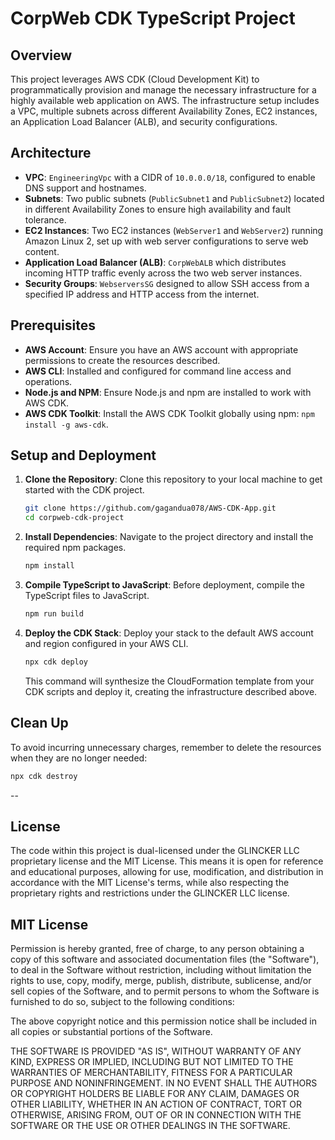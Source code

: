 # CorpWeb CDK TypeScript Project

## Overview

This project leverages AWS CDK (Cloud Development Kit) to programmatically provision and manage the necessary infrastructure for a highly available web application on AWS. The infrastructure setup includes a VPC, multiple subnets across different Availability Zones, EC2 instances, an Application Load Balancer (ALB), and security configurations.

## Architecture

- **VPC**: `EngineeringVpc` with a CIDR of `10.0.0.0/18`, configured to enable DNS support and hostnames.
- **Subnets**: Two public subnets (`PublicSubnet1` and `PublicSubnet2`) located in different Availability Zones to ensure high availability and fault tolerance.
- **EC2 Instances**: Two EC2 instances (`WebServer1` and `WebServer2`) running Amazon Linux 2, set up with web server configurations to serve web content.
- **Application Load Balancer (ALB)**: `CorpWebALB` which distributes incoming HTTP traffic evenly across the two web server instances.
- **Security Groups**: `WebserversSG` designed to allow SSH access from a specified IP address and HTTP access from the internet.

## Prerequisites

- **AWS Account**: Ensure you have an AWS account with appropriate permissions to create the resources described.
- **AWS CLI**: Installed and configured for command line access and operations.
- **Node.js and NPM**: Ensure Node.js and npm are installed to work with AWS CDK.
- **AWS CDK Toolkit**: Install the AWS CDK Toolkit globally using npm: `npm install -g aws-cdk`.

## Setup and Deployment

1. **Clone the Repository**:
   Clone this repository to your local machine to get started with the CDK project.

   ```bash
   git clone https://github.com/gagandua078/AWS-CDK-App.git
   cd corpweb-cdk-project
   ```

2. **Install Dependencies**:
   Navigate to the project directory and install the required npm packages.

   ```bash
   npm install
   ```

3. **Compile TypeScript to JavaScript**:
   Before deployment, compile the TypeScript files to JavaScript.

   ```bash
   npm run build
   ```

4. **Deploy the CDK Stack**:
   Deploy your stack to the default AWS account and region configured in your AWS CLI.

   ```bash
   npx cdk deploy
   ```

   This command will synthesize the CloudFormation template from your CDK scripts and deploy it, creating the infrastructure described above.

## Clean Up

To avoid incurring unnecessary charges, remember to delete the resources when they are no longer needed:

```bash
npx cdk destroy
```

--

## License

The code within this project is dual-licensed under the GLINCKER LLC proprietary license and the MIT License. This means it is open for reference and educational purposes, allowing for use, modification, and distribution in accordance with the MIT License's terms, while also respecting the proprietary rights and restrictions under the GLINCKER LLC license.

## MIT License

Permission is hereby granted, free of charge, to any person obtaining a copy of this software and associated documentation files (the "Software"), to deal in the Software without restriction, including without limitation the rights to use, copy, modify, merge, publish, distribute, sublicense, and/or sell copies of the Software, and to permit persons to whom the Software is furnished to do so, subject to the following conditions:

The above copyright notice and this permission notice shall be included in all copies or substantial portions of the Software.

THE SOFTWARE IS PROVIDED "AS IS", WITHOUT WARRANTY OF ANY KIND, EXPRESS OR IMPLIED, INCLUDING BUT NOT LIMITED TO THE WARRANTIES OF MERCHANTABILITY, FITNESS FOR A PARTICULAR PURPOSE AND NONINFRINGEMENT. IN NO EVENT SHALL THE AUTHORS OR COPYRIGHT HOLDERS BE LIABLE FOR ANY CLAIM, DAMAGES OR OTHER LIABILITY, WHETHER IN AN ACTION OF CONTRACT, TORT OR OTHERWISE, ARISING FROM, OUT OF OR IN CONNECTION WITH THE SOFTWARE OR THE USE OR OTHER DEALINGS IN THE SOFTWARE.
